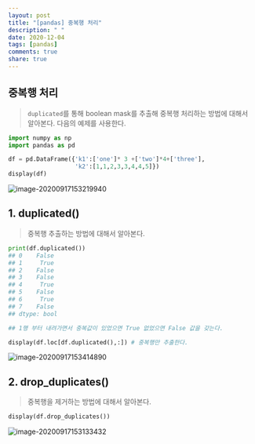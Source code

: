 ```yaml
---
layout: post
title: "[pandas] 중복행 처리"
description: " "
date: 2020-12-04
tags: [pandas]
comments: true
share: true
---
```



## 중복행 처리

> `duplicated`를 통해 boolean mask를 추출해 중복행 처리하는 방법에 대해서 알아본다. 다음의 예제를 사용한다.

```python
import numpy as np
import pandas as pd

df = pd.DataFrame({'k1':['one']* 3 +['two']*4+['three'],
                   'k2':[1,1,2,3,3,4,4,5]})
display(df)
```

![image-20200917153219940](https://github.com/colinch4/colinch4.github.io/blob/master/_posts/2020/ML/markdown-images/image-20200917153219940.png?raw=true)



## 1. duplicated()

> 중복행 추출하는 방법에 대해서 알아본다.

```python
print(df.duplicated())
## 0    False
## 1     True
## 2    False
## 3    False
## 4     True
## 5    False
## 6     True
## 7    False
## dtype: bool

## 1행 부터 내려가면서 중복값이 있었으면 True 없었으면 False 값을 갖는다.
```

```python
display(df.loc[df.duplicated(),:]) # 중복행만 추출한다.
```

![image-20200917153414890](https://github.com/colinch4/colinch4.github.io/blob/master/_posts/2020/ML/markdown-images/image-20200917153414890.png?raw=true)



## 2. drop_duplicates()

> 중복행을 제거하는 방법에 대해서 알아본다.

```python
display(df.drop_duplicates())
```

![image-20200917153133432](https://github.com/colinch4/colinch4.github.io/blob/master/_posts/2020/ML/markdown-images/image-20200917153133432.png?raw=true)

